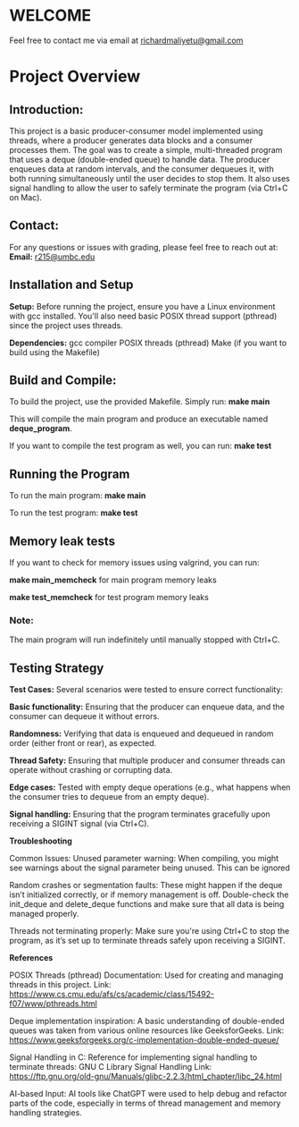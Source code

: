 # WELCOME
Feel free to contact me via email at richardmaliyetu@gmail.com

# Project Overview

## Introduction:
This project is a basic producer-consumer model implemented using threads, where a producer generates data blocks and a consumer processes them. The goal was to create a simple, multi-threaded program that uses a deque (double-ended queue) to handle data. The producer enqueues data at random intervals, and the consumer dequeues it, with both running simultaneously until the user decides to stop them. It also uses signal handling to allow the user to safely terminate the program (via Ctrl+C on Mac).

## Contact:
For any questions or issues with grading, please feel free to reach out at:
**Email:** r215@umbc.edu

## Installation and Setup
**Setup:**
Before running the project, ensure you have a Linux environment with gcc installed. You'll also need basic POSIX thread support (pthread) since the project uses threads.

**Dependencies:**
  gcc compiler
  POSIX threads (pthread)
  Make (if you want to build using the Makefile)
  
## Build and Compile:
To build the project, use the provided Makefile. Simply run: **make main**

This will compile the main program and produce an executable named **deque_program**.

If you want to compile the test program as well, you can run: **make test**

## Running the Program
To run the main program: **make main**

To run the test program: **make test**

## Memory leak tests
If you want to check for memory issues using valgrind, you can run:

**make main_memcheck** for main program memory leaks

**make test_memcheck** for test program memory leaks 

### Note: 
The main program will run indefinitely until manually stopped with Ctrl+C.

## Testing Strategy

**Test Cases:**
Several scenarios were tested to ensure correct functionality:

  **Basic functionality:** Ensuring that the producer can enqueue data, and the consumer can dequeue it without errors.
  
  **Randomness:** Verifying that data is enqueued and dequeued in random order (either front or rear), as expected.
  
  **Thread Safety:** Ensuring that multiple producer and consumer threads can operate without crashing or corrupting data.
  
  **Edge cases:** Tested with empty deque operations (e.g., what happens when the consumer tries to dequeue from an empty deque).
  
  **Signal handling:** Ensuring that the program terminates gracefully upon receiving a SIGINT signal (via Ctrl+C).


**Troubleshooting**

Common Issues:
Unused parameter warning: When compiling, you might see warnings about the signal parameter being unused. This can be ignored 

Random crashes or segmentation faults: These might happen if the deque isn’t initialized correctly, or if memory management is off. Double-check the init_deque and delete_deque functions and make sure that all data is being managed properly.

Threads not terminating properly: Make sure you're using Ctrl+C to stop the program, as it’s set up to terminate threads safely upon receiving a SIGINT.

**References**

POSIX Threads (pthread) Documentation: Used for creating and managing threads in this project.
Link: https://www.cs.cmu.edu/afs/cs/academic/class/15492-f07/www/pthreads.html

Deque implementation inspiration: A basic understanding of double-ended queues was taken from various online resources like GeeksforGeeks.
Link: https://www.geeksforgeeks.org/c-implementation-double-ended-queue/

Signal Handling in C: Reference for implementing signal handling to terminate threads: GNU C Library Signal Handling
Link: https://ftp.gnu.org/old-gnu/Manuals/glibc-2.2.3/html_chapter/libc_24.html

AI-based Input: AI tools like ChatGPT were used to help debug and refactor parts of the code, especially in terms of thread management and memory handling strategies.
